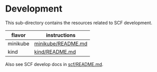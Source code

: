# Development

This sub-directory contains the resources related to SCF development.

| flavor   | instructions                             |
| -------- | ---------------------------------------- |
| minikube | [minikube/README.md](minikube/README.md) |
| kind     | [kind/README.md](kind/README.md)         |

Also see SCF develop docs in [scf/README.md](scf/README.md).
